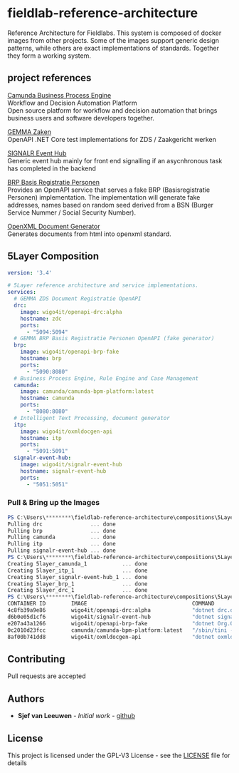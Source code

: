 # fieldlab-reference-architecture

Reference Architecture for Fieldlabs. This system is composed of docker images from other projects. Some of the images support generic design patterns, while others are exact implementations of standards. Together they form a working system.

## project references

[Camunda Business Process Engine](http://camunda.org)  
Workflow and Decision Automation Platform  
Open source platform for workflow and decision automation that brings business users and software developers together.

[GEMMA Zaken](https://github.com/sjefvanleeuwen/gemma-zaken)  
OpenAPI .NET Core test implementations for ZDS / Zaakgericht werken

[SIGNALR Event Hub](https://github.com/sjefvanleeuwen/signalr-event-hub)  
Generic event hub mainly for front end signalling if an asycnhronous task has completed in the backend 

[BRP Basis Registratie Personen](https://github.com/sjefvanleeuwen/openapi-brp-fake)  
Provides an OpenAPI service that serves a fake BRP (Basisregistratie Personen) implementation. The implementation will generate fake addresses, names based on random seed derived from a BSN (Burger Service Nummer / Social Security Number).

[OpenXML Document Generator](https://github.com/sjefvanleeuwen/openxml-document-generator)  
Generates documents from html into openxml standard.

## 5Layer Composition

```yaml
version: '3.4'

# 5Layer reference architecture and service implementations.
services:
  # GEMMA ZDS Document Registratie OpenAPI
  drc:
    image: wigo4it/openapi-drc:alpha
    hostname: zdc
    ports:
      - "5094:5094"
  # GEMMA BRP Basis Registratie Personen OpenAPI (fake generator)
  brp:
    image: wigo4it/openapi-brp-fake
    hostname: brp
    ports:
      - "5090:8080"
  # Business Process Engine, Rule Engine and Case Management  
  camunda:
    image: camunda/camunda-bpm-platform:latest
    hostname: camunda
    ports:
      - "8080:8080"
  # Intelligent Text Processing, document generator
  itp:
    image: wigo4it/oxmldocgen-api
    hostname: itp
    ports:
      - "5091:5091"
  signalr-event-hub:
    image: wigo4it/signalr-event-hub
    hostname: signalr-event-hub
    ports:
      - "5051:5051"
```

### Pull & Bring up the Images

```powershell
PS C:\Users\********\fieldlab-reference-architecture\compositions\5Layer> docker-compose pull
Pulling drc               ... done
Pulling brp               ... done
Pulling camunda           ... done
Pulling itp               ... done
Pulling signalr-event-hub ... done
PS C:\Users\********\fieldlab-reference-architecture\compositions\5Layer> docker-compose up -d
Creating 5layer_camunda_1           ... done
Creating 5layer_itp_1               ... done
Creating 5layer_signalr-event-hub_1 ... done
Creating 5layer_brp_1               ... done
Creating 5layer_drc_1               ... done
PS C:\Users\********\fieldlab-reference-architecture\compositions\5Layer> docker ps
CONTAINER ID        IMAGE                                 COMMAND                  CREATED             STATUS              PORTS                              NAMES
4c8fb39a9e86        wigo4it/openapi-drc:alpha             "dotnet drc.dll"         23 minutes ago      Up 23 minutes       0.0.0.0:5094->5094/tcp             5layer_drc_1
d6b0e05d1cf6        wigo4it/signalr-event-hub             "dotnet signalr-even…"   23 minutes ago      Up 23 minutes       0.0.0.0:5051->5051/tcp             5layer_signalr-event-hub_1
e207a43a1266        wigo4it/openapi-brp-fake              "dotnet Org.OpenAPIT…"   23 minutes ago      Up 23 minutes       0.0.0.0:5090->8080/tcp             5layer_brp_1
0c2010d23fcc        camunda/camunda-bpm-platform:latest   "/sbin/tini -- ./cam…"   23 minutes ago      Up 23 minutes       8000/tcp, 0.0.0.0:8080->8080/tcp   5layer_camunda_1
8af00b741dd8        wigo4it/oxmldocgen-api                "dotnet oxmldocgen-a…"   23 minutes ago      Up 23 minutes       0.0.0.0:5091->5091/tcp             5layer_itp_1
```

## Contributing

Pull requests are accepted

## Authors

* **Sjef van Leeuwen** - *Initial work* - [github](https://github.com/sjefvanleeuwen)

## License

This project is licensed under the GPL-V3 License - see the [LICENSE](LICENSE) file for details